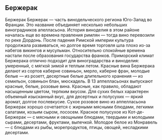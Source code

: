 ## Бержерак 

Бержерак
Бержерaк — часть винодельческого региона Юго-Запад во Франции. Это название объединяет несколько небольших виноградников апелласьона.
История виноделия в этом районе началась еще во времена правления римлян — тогда вино перевозили по реке Дордонь. После падения Римской империи культура продолжала развиваться, но долгое время торговля шла плохо из-за набегов викингов и мусульман. Относительно спокойные времена настали после образования государства франков. 
Приморский климат Бержерака отлично подходит для виноградарства и виноделия: умеренный, с мягкой зимой и теплым летом.
Красные вина Бержерака делают из сортов каберне совиньон, мерло, каберне фран, молодые белые — из розетт, десертные белые длительного хранения — из семильон, совиньон блан, мюскадель.
В 13 аппелласьонах выпускают красные, белые, розовые вина. Красные, как правило, обладают насыщенным цветом, терпким вкусом. Для сухих белых характерен объемный изысканный вкус, для десертных и полусухих — яркий аромат, долгое послевкусие.
Сухое розовое вино из аппелласьона Бержерак хорошо сочетается с жирными мясными блюдами, легкими салатами, козьим сыром, лососем. 
Красное полусухое из Кот-де-Бержерак — с мясными и овощными блюдами, твердыми и молодыми сырами, десертами, фруктами, выпечкой. 
Молодое белое из Монравель — с блюдами из рыбы, морепродуктов, птицы, овощей, несладкими десертами.
